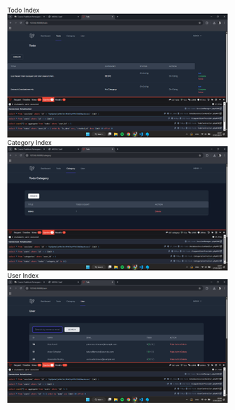 Todo Index
![alt text](image.png)
Category Index
![alt text](image-2.png)
User Index
![alt text](image-3.png)